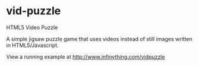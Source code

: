 vid-puzzle
==========

HTML5 Video Puzzle

A simple jigsaw puzzle game that uses videos instead of still images written in HTML5/Javascript.

View a running example at http://www.infinything.com/vidpuzzle